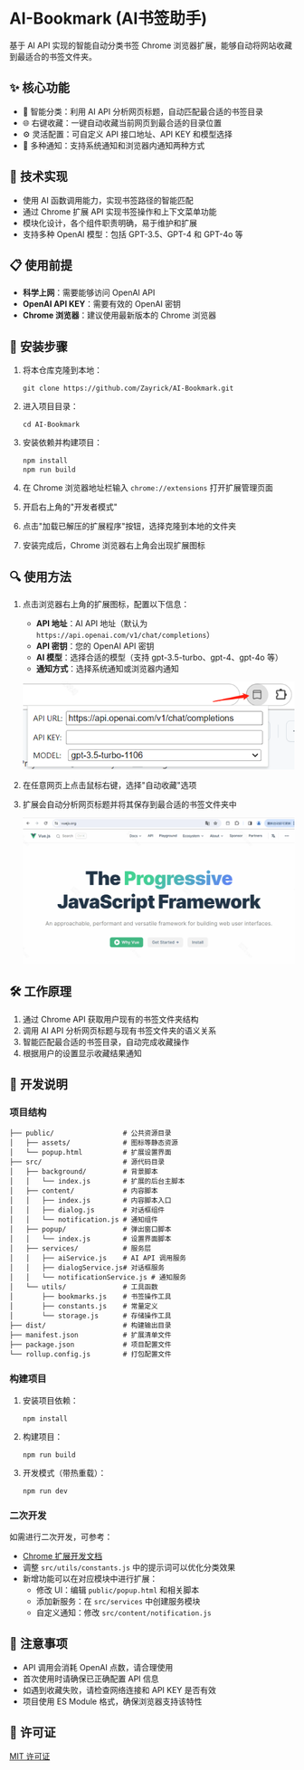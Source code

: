 # AI-Bookmark (AI书签助手)

基于 AI API 实现的智能自动分类书签 Chrome 浏览器扩展，能够自动将网站收藏到最适合的书签文件夹。

## ✨ 核心功能

- 🤖 智能分类：利用 AI API 分析网页标题，自动匹配最合适的书签目录
- 🌐 右键收藏：一键自动收藏当前网页到最合适的目录位置
- ⚙️ 灵活配置：可自定义 API 接口地址、API KEY 和模型选择
- 📢 多种通知：支持系统通知和浏览器内通知两种方式

## 🔧 技术实现

- 使用 AI 函数调用能力，实现书签路径的智能匹配
- 通过 Chrome 扩展 API 实现书签操作和上下文菜单功能
- 模块化设计，各个组件职责明确，易于维护和扩展
- 支持多种 OpenAI 模型：包括 GPT-3.5、GPT-4 和 GPT-4o 等

## 📋 使用前提

- **科学上网**：需要能够访问 OpenAI API
- **OpenAI API KEY**：需要有效的 OpenAI 密钥
- **Chrome 浏览器**：建议使用最新版本的 Chrome 浏览器

## 🚀 安装步骤

1. 将本仓库克隆到本地：
   ```
   git clone https://github.com/Zayrick/AI-Bookmark.git
   ```

2. 进入项目目录：
   ```
   cd AI-Bookmark
   ```

3. 安装依赖并构建项目：
   ```
   npm install
   npm run build
   ```

4. 在 Chrome 浏览器地址栏输入 `chrome://extensions` 打开扩展管理页面

5. 开启右上角的"开发者模式"

6. 点击"加载已解压的扩展程序"按钮，选择克隆到本地的文件夹

7. 安装完成后，Chrome 浏览器右上角会出现扩展图标

## 🔍 使用方法

1. 点击浏览器右上角的扩展图标，配置以下信息：
   - **API 地址**：AI API 地址（默认为 `https://api.openai.com/v1/chat/completions`）
   - **API 密钥**：您的 OpenAI API 密钥
   - **AI 模型**：选择合适的模型（支持 gpt-3.5-turbo、gpt-4、gpt-4o 等）
   - **通知方式**：选择系统通知或浏览器内通知

   ![配置界面](/img/config.png)

2. 在任意网页上点击鼠标右键，选择"自动收藏"选项

3. 扩展会自动分析网页标题并将其保存到最合适的书签文件夹中

   ![使用演示](/img/use.gif)

## 🛠️ 工作原理

1. 通过 Chrome API 获取用户现有的书签文件夹结构
2. 调用 AI API 分析网页标题与现有书签文件夹的语义关系
3. 智能匹配最合适的书签目录，自动完成收藏操作
4. 根据用户的设置显示收藏结果通知

## 🔄 开发说明

### 项目结构
```
├── public/                 # 公共资源目录
│   ├── assets/             # 图标等静态资源
│   └── popup.html          # 扩展设置界面
├── src/                    # 源代码目录
│   ├── background/         # 背景脚本
│   │   └── index.js        # 扩展的后台主脚本
│   ├── content/            # 内容脚本
│   │   ├── index.js        # 内容脚本入口
│   │   ├── dialog.js       # 对话框组件
│   │   └── notification.js # 通知组件
│   ├── popup/              # 弹出窗口脚本
│   │   └── index.js        # 设置界面脚本
│   ├── services/           # 服务层
│   │   ├── aiService.js    # AI API 调用服务
│   │   ├── dialogService.js# 对话框服务
│   │   └── notificationService.js # 通知服务
│   └── utils/              # 工具函数
│       ├── bookmarks.js    # 书签操作工具
│       ├── constants.js    # 常量定义
│       └── storage.js      # 存储操作工具
├── dist/                   # 构建输出目录
├── manifest.json           # 扩展清单文件
├── package.json            # 项目配置文件
└── rollup.config.js        # 打包配置文件
```

### 构建项目
1. 安装项目依赖：
   ```
   npm install
   ```

2. 构建项目：
   ```
   npm run build
   ```

3. 开发模式（带热重载）：
   ```
   npm run dev
   ```

### 二次开发
如需进行二次开发，可参考：
- [Chrome 扩展开发文档](https://developer.chrome.com/docs/extensions/get-started/tutorial/hello-world?hl=zh-cn)
- 调整 `src/utils/constants.js` 中的提示词可以优化分类效果
- 新增功能可以在对应模块中进行扩展：
  - 修改 UI：编辑 `public/popup.html` 和相关脚本
  - 添加新服务：在 `src/services` 中创建服务模块
  - 自定义通知：修改 `src/content/notification.js`

## 📝 注意事项

- API 调用会消耗 OpenAI 点数，请合理使用
- 首次使用时请确保已正确配置 API 信息
- 如遇到收藏失败，请检查网络连接和 API KEY 是否有效
- 项目使用 ES Module 格式，确保浏览器支持该特性

## 📜 许可证

[MIT 许可证](LICENSE)
